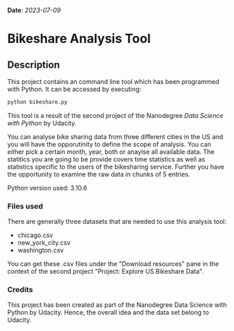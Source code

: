 **Date**: *2023-07-09*
# Bikeshare Analysis Tool
## Description
This project contains an command line tool which has been programmed with Python. It can be accessed by executing:
```BASH
python bikeshare.py
```
This tool is a result of the second project of the Nanodegree *Data Science with Python* by Udacity.

You can analyse bike sharing data from three different cities in the US and you will have the opporutinity to define the scope of analysis. You can either pick a certain month, year, both or anaylse all available data. The statitics you are going to be provide covers time statistics as well as statistics specific to the users of the bikesharing service. Further you have the opportunity to examine the raw data in chunks of 5 entries.

Python version used: 3.10.6
### Files used
There are generally three datasets that are needed to use this analysis tool:
- chicago.csv
- new_york_city.csv
- washington.csv

You can get these .csv files under the "Download resources" pane in the context of the second project "Project: Explore US Bikeshare Data".

### Credits
This project has been created as part of the Nanodegree Data Science with Python by Udacity.
Hence, the overall idea and the data set belong to Udacity.